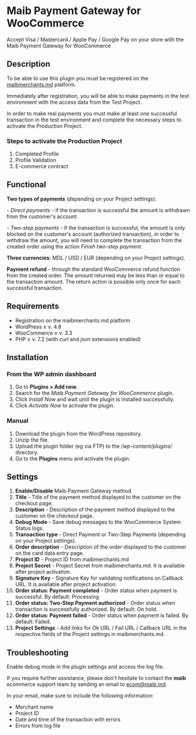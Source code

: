 #  Maib Payment Gateway for WooCommerce
Accept Visa / Mastercard / Apple Pay / Google Pay on your store with the Maib Payment Gateway for WooCommerce

## Description
To be able to use this plugin you must be registered on the [maibmerchants.md](https://maibmerchants.md) platform.

Immediately after registration, you will be able to make payments in the test environment with the access data from the Test Project.

In order to make real payments you must make at least one successful transaction in the test environment and complete the necessary steps to activate the Production Project.

### Steps to activate the Production Project
1. Completed Profile
2. Profile Validation
3. E-commerce contract 

## Functional
**Two types of payments** (depending on your Project settings):

  *- Direct payments* - if the transaction is successful the amount is withdrawn from the customer's account.

  *- Two-step payments* - if the transaction is successful, the amount is only blocked on the customer's account (authorized transaction), in order to withdraw the amount, you will need to complete the transaction from the created order using the action _Finish two-step payment_.

**Three currencies**: MDL / USD / EUR (depending on your Project settings).

**Payment refund** - through the standard WooCommerce refund function from the created order. The amount returned may be less than or equal to the transaction amount. The return action is possible only once for each successful transaction.

## Requirements
- Registration on the maibmerchants.md platform
- WordPress ≥ v. 4.8
- WooCommerce ≥ v. 3.3
- PHP ≥ v. 7.2 (with _curl_ and _json_ extensions enabled)

## Installation
### From the WP admin dashboard
1. Go to **Plugins > Add new**.
2. Search for the _Maib Payment Gateway for WooCommerce_ plugin.
3. Click _Install Now_ and wait until the plugin is installed successfully.
4. Click _Activate Now_ to activate the plugin.

### Manual
1. Download the plugin from the WordPress repository.
2. Unzip the file.
3. Upload the plugin folder (eg via FTP) to the _/wp-content/plugins/_ directory.
4. Go to the **Plugins** menu and activate the plugin.

## Settings
1. **Enable/Disable** Maib Payment Gateway method
2. **Title** - Title of the payment method displayed to the customer on the checkout page.
3. **Description** - Description of the payment method displayed to the customer on the checkout page.
4. **Debug Mode** - Save debug messages to the WooCommerce System Status logs.
5. **Transaction type** - Direct Payment or Two-Step Payments (depending on your Project settings).
6. **Order description** - Description of the order displayed to the customer on the card data entry page.
7. **Project ID** - Project ID from maibmerchants.md
8. **Project Secret** - Project Secret from maibmerchants.md. It is available after project activation.
9. **Signature Key** - Signature Key for validating notifications on Callback URL. It is available after project activation.
10. **Order status: Payment completed** -  Order status when payment is successful. By default: Processing.
11. **Order status: Two-Step Payment authorized** - Order status when transaction is successfully authorized. By default: On hold.
12. **Order status: Payment failed** - Order status when payment is failed. By default: Failed.
13. **Project Settings** - Add links for Ok URL / Fail URL / Callback URL in the respective fields of the Project settings in maibmerchants.md.  

## Troubleshooting
Enable debug mode in the plugin settings and access the log file.

If you require further assistance, please don't hesitate to contact the **maib** ecommerce support team by sending an email to ecom@maib.md. 

In your email, make sure to include the following information:
- Merchant name
- Project ID
- Date and time of the transaction with errors
- Errors from log file
